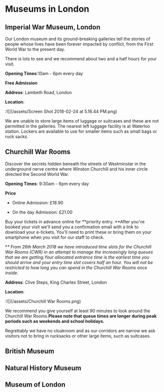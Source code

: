 # Museums in London

## Imperial War Museum, London

Our London museum and its ground-breaking galleries tell the stories of people whose lives have been forever impacted by conflict, from the First World War to the present day.

There is lots to see and we recommend about two and a half hours for your visit.

**Opening Times**:10am - 6pm every day

**Free Admission**

**Address**: Lambeth Road, London

**Location**:

:![](/assets/Screen Shot 2018-02-24 at 5.16.44 PM.png)

We are unable to store large items of luggage or suitcases and these are not permitted in the galleries. The nearest left luggage facility is at Waterloo station. Lockers are available to use for smaller items such as small bags or ruck sacks.

## Churchill War Rooms

Discover the secrets hidden beneath the streets of Westminster in the underground nerve centre where Winston Churchill and his inner circle directed the Second World War.

**Opening Times**: 9:30am - 6pm every day

**Price**

* Online Admission: £18.90

* On the day Admission: £21.00

Buy your tickets in advance online for **priority entry. **After you’ve booked your visit we'll send you a confirmation email with a link to download your e-tickets. You’ll need to print these or bring them on your smartphone when you visit for our staff to check.

\*_\* From 26th March 2018 we have introduced time slots for the Churchill War Rooms \(CWR\) in an attempt to manage the increasingly long queues that we are getting.Your allocated entrance time is the earliest time you should arrive and your entry time slot covers half an hour. You will not be restricted to how long you can spend in the Churchill War Rooms once inside._

**Address**: Clive Steps, King Charles Street, London

**Location**:

:![](/assets/Churchill War Rooms.png)

We recommend you give yourself at least 90 minutes to look around the Churchill War Rooms.**Please note that queue times are longer during peak periods such as weekends and school holidays.**

Regrettably we have no cloakroom and as our corridors are narrow we ask visitors not to bring in rucksacks or other large items, such as suitcases.

## British Museum

## Natural History Museum

## Museum of London

## 



